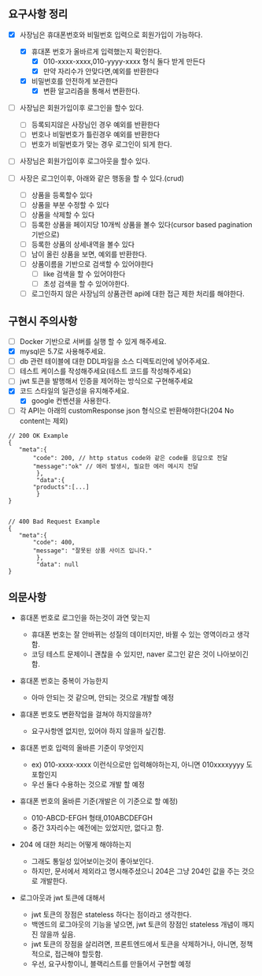 ## 요구사항 정리

- [x] 사장님은 휴대폰번호와 비밀번호 입력으로 회원가입이 가능하다.
    - [x] 휴대폰 번호가 올바르게 입력했는지 확인한다.
        -[x] 010-xxxx-xxxx,010-yyyy-xxxx 형식 둘다 받게 만든다
        -[x] 만약 자리수가 안맞다면,예외를 반환한다
    -[x] 비밀번호를 안전하게 보관한다
        -[x] 변환 알고리즘을 통해서 변환한다.
-[ ] 사장님은 회원가입이후 로그인을 할수 있다.
    -[ ] 등록되지않은 사장님인 경우 예외를 반환한다
    -[ ] 번호나 비밀번호가 틀린경우 예외를 반환한다
    -[ ] 번호가 비밀번호가 맞는 경우 로그인이 되게 한다.
- [ ] 사장님은 회원가입이후 로그아웃을 할수 있다.


-[ ] 사장은 로그인이후, 아래와 같은 행동을 할 수 있다.(crud)
    -[ ] 상품을 등록할수 있다
    -[ ] 상품을 부분 수정할 수 있다
    - [ ] 상품을 삭제할 수 있다
    - [ ] 등록한 상품을 페이지당 10개씩 상품을 볼수 있다(cursor based pagination 기반으로)
    -[ ] 등록한 상품의 상세내역을 볼수 있다
    -[ ] 남이 올린 상품을 보면, 예외를 반환한다.
    -[ ] 상품이름을 기반으로 검색할 수 있어야한다
        -[ ] like 검색을 할 수 있어야한다
        -[ ] 초성 검색을 할 수 있어야한다.
    -[ ] 로그인하지 않은 사장님의 상품관련 api에 대한 접근 제한 처리를 해야한다.

## 구현시 주의사항

-[ ] Docker 기반으로 서버를 실행 할 수 있게 해주세요.
-[x] mysql은 5.7로 사용해주세요.
-[ ] db 관련 테이블에 대한 DDL파일을 소스 디렉토리안에 넣어주세요.
-[ ] 테스트 케이스를 작성해주세요(테스트 코드를 작성해주세요)
-[ ] jwt 토큰을 발행해서 인증을 제어하는 방식으로 구현해주세요
-[x] 코드 스타일의 일관성을 유지해주세요.
    -[x] google 컨벤션을 사용한다.
- [ ] 각 API는 아래의 customResponse json 형식으로 반환해야한다(204 No content는 제외)

```dbn-psql
// 200 OK Example 
{
   "meta":{
       "code": 200, // http status code와 같은 code를 응답으로 전달 
       "message":"ok" // 에러 발생시, 필요한 에러 메시지 전달 
		}, 
		"data":{
       "products":[...]
		}
}


// 400 Bad Request Example 
{
   "meta":{
       "code": 400,
       "message": "잘못된 상품 사이즈 입니다."
		},
		"data": null 
}

```

## 의문사항

- 휴대폰 번호로 로그인을 하는것이 과연 맞는지
    - 휴대폰 번호는 잘 안바뀌는 성질의 데이터지만, 바뀔 수 있는 영역이라고 생각함.
    - 코딩 테스트 문제이니 괜찮을 수 있지만, naver 로그인 같은 것이 나아보이긴 함.


- 휴대폰 번호는 중복이 가능한지
    - 아마 안되는 것 같으며, 안되는 것으로 개발할 예정


- 휴대폰 번호도 변환작업을 걸쳐야 하지않을까?
    - 요구사항엔 없지만, 있어야 하지 않을까 싶긴함.


- 휴대폰 번호 입력의 올바른 기준이 무엇인지
    - ex) 010-xxxx-xxxx 이런식으로만 입력해야하는지, 아니면 010xxxxyyyy 도 포함인지
    - 우선 둘다 수용하는 것으로 개발 할 예정


- 휴대폰 번호의 올바른 기준(개발은 이 기준으로 할 예정)
    - 010-ABCD-EFGH 형태,010ABCDEFGH
    - 중간 3자리수는 예전에는 있었지만, 없다고 함.

- 204 에 대한 처리는 어떻게 해야하는지
    - 그래도 통일성 있어보이는것이 좋아보인다.
    - 하지만, 문서에서 제외라고 명시해주셨으니 204은 그냥 204인 값을 주는 것으로 개발한다.

- 로그아웃과 jwt 토큰에 대해서
    - jwt 토큰의 장점은 stateless 하다는 점이라고 생각한다.
    - 백엔드의 로그아웃의 기능을 넣으면, jwt 토큰의 장점인 stateless 개념이 깨지진 않을까 싶음.
    - jwt 토큰의 장점을 살리려면, 프론트엔드에서 토큰을 삭제하거나, 아니면, 정책적으로, 접근해야 할듯함.
    - 우선, 요구사항이니, 블랙리스트를 만들어서 구현할 예정